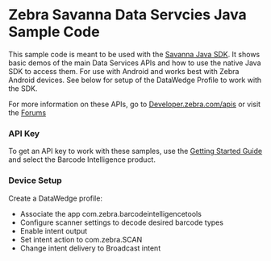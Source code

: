 Zebra Savanna Data Servcies Java Sample Code
===================================

This sample code is meant to be used with the [Savanna Java SDK](https://github.com/Zebra/Savanna-Java-SDK).  It shows basic demos of the main Data Services APIs and how to use the native Java SDK to access them.  For use with Android and works best with Zebra Android devices.  See below for setup of the DataWedge Profile to work with the SDK.

For more information on these APIs, go to [Developer.zebra.com/apis](https://developer.zebra.com/apis) or visit the [Forums](https://developer.zebra.com/forum/search?keys=&field_zebra_curated_tags_tid%5B%5D=273)


### API Key

To get an API key to work with these samples, use the [Getting Started Guide](https://developer.zebra.com/gsg) and select the Barcode Intelligence product.  

### Device Setup

Create a DataWedge profile:
* Associate the app com.zebra.barcodeintelligencetools
* Configure scanner settings to decode desired barcode types
* Enable intent output
* Set intent action to com.zebra.SCAN
* Change intent delivery to Broadcast intent
